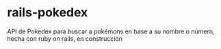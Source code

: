# rails-pokedex
API de Pokedex para buscar a pokémons en base a su nombre o número, hecha con ruby on rails, en construcción
